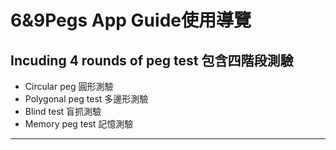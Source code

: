 # 6&9Pegs App Guide使用導覽
## Incuding 4 rounds of peg test 包含四階段測驗
* Circular peg 圓形測驗
* Polygonal peg test 多邊形測驗
* Blind test 盲抓測驗
* Memory peg test 記憶測驗
---

